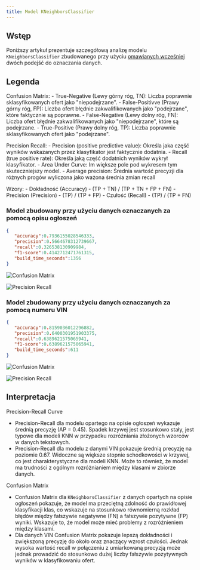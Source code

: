 ```yaml
---
title: Model KNeighborsClassifier
---
```



## Wstęp

Poniższy artykuł prezentuje szczegółową analizę modelu `KNeighborsClassifier` zbudowanego przy użyciu [omawianych wcześniej](/d_analiza_modeli_ml/) dwóch podejść do oznaczania danych.

## Legenda

Confusion Matrix:
    - True-Negative (Lewy górny róg, TN): Liczba poprawnie sklasyfikowanych ofert jako "niepodejrzane".
    - False-Positivve (Prawy górny róg, FP): Liczba ofert błędnie zakwalifikowanych jako "podejrzane", które faktycznie są poprawne.
    - False-Negative (Lewy dolny róg, FN): Liczba ofert błędnie zakwalifikowanych jako "niepodejrzane", które są podejrzane.
    - True-Positive (Prawy dolny róg, TP): Liczba poprawnie sklasyfikowanych ofert jako "podejrzane".

Precision Recall:
    - Precision (positive predictive value): Określa jaka część wyników wskazanych przez klasyfikator jest faktycznie dodatnia.
    - Recall (true positive rate): Określa jaką część dodatnich wyników wykrył klasyfikator.
    - Area Under Curve: Im większe pole pod wykresem tym skuteczniejszy model.
    - Average precision: Średnia wartość precyzji dla różnych progów wyliczona jako ważona średnia zmian recall

Wzory:
    - Dokładność (Accuracy) -  (TP + TN) / (TP + TN + FP + FN)
    - Precision (Precision) -  (TP) / (TP + FP)
    - Czułość (Recall) - (TP) / (TP + FN)


### Model zbudowany przy użyciu danych oznaczanych za pomocą opisu ogłoszeń

```json
{
   "accuracy":0.7936155028546333,
   "precision":0.5664678312739667,
   "recall":0.326538130909984,
   "f1-score":0.4142712471761315,
   "build_time_seconds":1356
}
```

![Confusion Matrix](/assets/confusion_matrix_KNeighborsClassifier-description.png)

![Precision Recall](/assets/precision_recall_curve_KNeighborsClassifier-description.png)

### Model zbudowany przy użyciu danych oznaczanych za pomocą numeru VIN

```json
{
   "accuracy":0.8159036012296882,
   "precision":0.6400301951903375,
   "recall":0.6389621575065941,
   "f1-score":0.6389621575065941,
   "build_time_seconds":611
}
```

![Confusion Matrix](/assets/confusion_matrix_KNeighborsClassifier-vin.png)


![Precision Recall](/assets/precision_recall_curve_KNeighborsClassifier-vin.png)

## Interpretacja

Precision-Recall Curve

- Precision-Recall dla modelu opartego na opisie ogłoszeń wykazuje średnią precyzję (AP = 0.45). Spadek krzywej jest stosunkowo stały, jest typowe dla modeli KNN w przypadku rozróżniania złożonych wzorców w danych tekstowych.
- Precision-Recall dla modelu z danymi VIN pokazuje średnią precyzję na poziomie 0.67. Widoczne są większe stopnie schodkowości w krzywej, co jest charakterystyczne dla modeli KNN. Może to również, że model ma trudności z ogólnym rozróżnianiem między klasami w zbiorze danych.

Confusion Matrix

- Confusion Matrix dla `KNeighborsClassifier` z danych opartych na opisie ogłoszeń pokazuje, że model ma przeciętną zdolność do prawidłowej klasyfikacji klas, co wskazuje na stosunkowo równomierną rozkład błędów między fałszywie negatywne (FN) a fałszywie pozytywne (FP) wyniki. Wskazuje to, że model może mieć problemy z rozróżnieniem między klasami.
- Dla danych VIN Confusion Matrix pokazuje lepszą dokładności i zwiększoną precyzję do około oraz znaczący wzrost czułości. Jednak wysoka wartość recall w połączeniu z umiarkowaną precyzją może jednak prowadzić do stosunkowo dużej liczby fałszywie pozytywnych wyników w klasyfikowaniu ofert.
